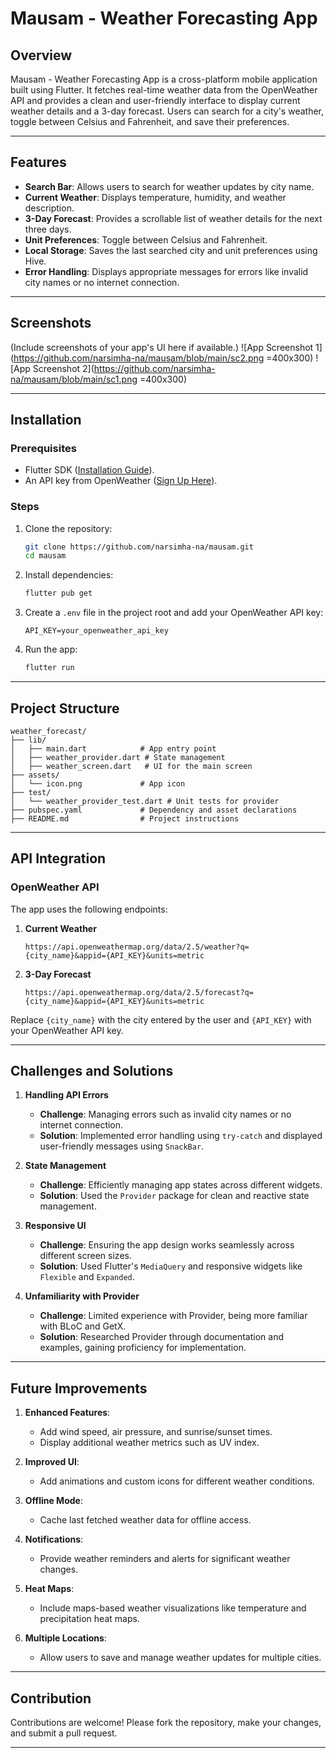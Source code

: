 # Mausam - Weather Forecasting App

## Overview
Mausam - Weather Forecasting App is a cross-platform mobile application built using Flutter. It fetches real-time weather data from the OpenWeather API and provides a clean and user-friendly interface to display current weather details and a 3-day forecast. Users can search for a city's weather, toggle between Celsius and Fahrenheit, and save their preferences.

---

## Features

- **Search Bar**: Allows users to search for weather updates by city name.
- **Current Weather**: Displays temperature, humidity, and weather description.
- **3-Day Forecast**: Provides a scrollable list of weather details for the next three days.
- **Unit Preferences**: Toggle between Celsius and Fahrenheit.
- **Local Storage**: Saves the last searched city and unit preferences using Hive.
- **Error Handling**: Displays appropriate messages for errors like invalid city names or no internet connection.

---

## Screenshots
(Include screenshots of your app's UI here if available.)
![App Screenshot 1](https://github.com/narsimha-na/mausam/blob/main/sc2.png =400x300)
![App Screenshot 2](https://github.com/narsimha-na/mausam/blob/main/sc1.png =400x300)

---

## Installation

### Prerequisites
- Flutter SDK ([Installation Guide](https://flutter.dev/docs/get-started/install)).
- An API key from OpenWeather ([Sign Up Here](https://openweathermap.org/api)).

### Steps
1. Clone the repository:
   ```bash
   git clone https://github.com/narsimha-na/mausam.git
   cd mausam
   ```
2. Install dependencies:
   ```bash
   flutter pub get
   ```
3. Create a `.env` file in the project root and add your OpenWeather API key:
   ```
   API_KEY=your_openweather_api_key
   ```
4. Run the app:
   ```bash
   flutter run
   ```

---

## Project Structure
```
weather_forecast/
├── lib/
│   ├── main.dart            # App entry point
│   ├── weather_provider.dart # State management
│   ├── weather_screen.dart   # UI for the main screen
├── assets/
│   └── icon.png             # App icon
├── test/
│   └── weather_provider_test.dart # Unit tests for provider
├── pubspec.yaml             # Dependency and asset declarations
├── README.md                # Project instructions
```

---

## API Integration

### OpenWeather API
The app uses the following endpoints:

1. **Current Weather**
   ```
   https://api.openweathermap.org/data/2.5/weather?q={city_name}&appid={API_KEY}&units=metric
   ```

2. **3-Day Forecast**
   ```
   https://api.openweathermap.org/data/2.5/forecast?q={city_name}&appid={API_KEY}&units=metric
   ```

Replace `{city_name}` with the city entered by the user and `{API_KEY}` with your OpenWeather API key.

---

## Challenges and Solutions

1. **Handling API Errors**
   - **Challenge**: Managing errors such as invalid city names or no internet connection.
   - **Solution**: Implemented error handling using `try-catch` and displayed user-friendly messages using `SnackBar`.

2. **State Management**
   - **Challenge**: Efficiently managing app states across different widgets.
   - **Solution**: Used the `Provider` package for clean and reactive state management.

3. **Responsive UI**
   - **Challenge**: Ensuring the app design works seamlessly across different screen sizes.
   - **Solution**: Used Flutter's `MediaQuery` and responsive widgets like `Flexible` and `Expanded`.

4. **Unfamiliarity with Provider**
   - **Challenge**: Limited experience with Provider, being more familiar with BLoC and GetX.
   - **Solution**: Researched Provider through documentation and examples, gaining proficiency for implementation.

---

## Future Improvements

1. **Enhanced Features**:
   - Add wind speed, air pressure, and sunrise/sunset times.
   - Display additional weather metrics such as UV index.

2. **Improved UI**:
   - Add animations and custom icons for different weather conditions.

3. **Offline Mode**:
   - Cache last fetched weather data for offline access.

4. **Notifications**:
   - Provide weather reminders and alerts for significant weather changes.

5. **Heat Maps**:
   - Include maps-based weather visualizations like temperature and precipitation heat maps.

6. **Multiple Locations**:
   - Allow users to save and manage weather updates for multiple cities.

---

## Contribution

Contributions are welcome! Please fork the repository, make your changes, and submit a pull request.

---
